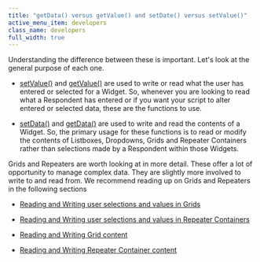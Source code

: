 ```yaml
---
title: "getData() versus getValue() and setDate() versus setValue()"
active_menu_item: developers
class_name: developers
full_width: true
---
```



Understanding the difference between these is important. Let's look at the general purpose of each one.

 - [setValue()](../../../client-api/widget-data-state-manipulation/refsetvalue) and [getValue()](../../../client-api/widget-data-state-manipulation/refgetvalue) are used to write or read what the user has entered or selected for a Widget. So, whenever you are looking to read what a Respondent has entered or if you want your script to alter entered or selected data, these are the functions to use.

 - [setData()](../../../client-api/widget-data-state-manipulation/setdata) and [getData()](../../../client-api/widget-data-state-manipulation/getdata) are used to write and read the contents of a Widget. So, the primary usage for these functions is to read or modify the contents of Listboxes, Dropdowns, Grids and Repeater Containers rather than selections made by a Respondent within those Widgets.

Grids and Repeaters are worth looking at in more detail. These offer a lot of opportunity to manage complex data. They are slightly more involved to write to and read from. We recommend reading up on Grids and Repeaters in the following sections

 - [Reading and Writing user selections and values in Grids](widget-values-reading-writing-user-entered-data/grids--repeater-containers)

 - [Reading and Writing user selections and values in Repeater Containers](widget-values-reading-writing-user-entered-data/repeater-containers)

 - [Reading and Writing Grid content](widget-content-reading-and-writing/widgetcontentgrids--repeater-containers)

 - [Reading and Writing Repeater Container content](widget-content-reading-and-writing/widgetcontentrepeater-containers)

